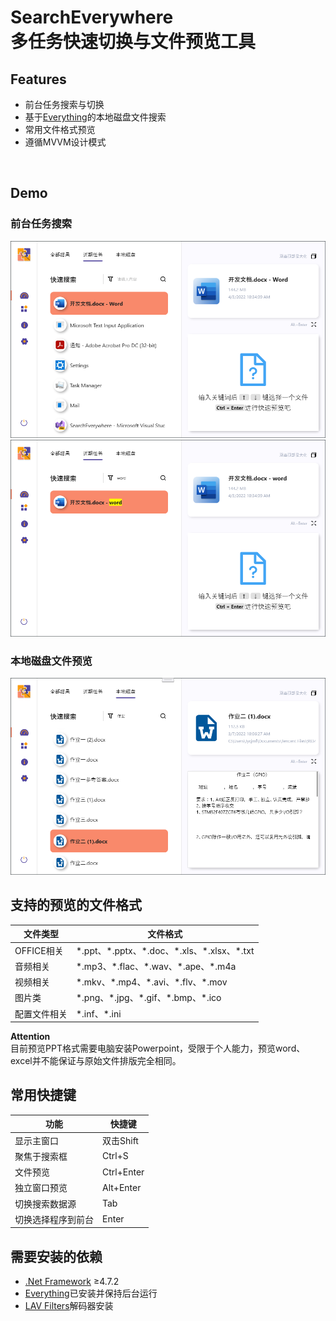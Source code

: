 # SearchEverywhere<br />多任务快速切换与文件预览工具
 
## Features
- 前台任务搜索与切换
- 基于[Everything](https://www.voidtools.com/)的本地磁盘文件搜索
- 常用文件格式预览
- 遵循MVVM设计模式
<br />

## Demo
### 前台任务搜索
![Main Page](https://github.com/Jycjmf/SearchEverywhere/blob/master/SearchEverywhere/doc/2.6.png)
![Main Page](https://github.com/Jycjmf/SearchEverywhere/blob/master/SearchEverywhere/doc/2.7.png)
### 本地磁盘文件预览
![Preview Page](https://github.com/Jycjmf/SearchEverywhere/blob/master/SearchEverywhere/doc/2.8.png)

## 支持的预览的文件格式

|文件类型|文件格式|
|----------|----------------------------------------|
|OFFICE相关|\*.ppt、\*.pptx、\*.doc、\*.xls、\*.xlsx、\*.txt|
|音频相关|\*.mp3、\*.flac、\*.wav、\*.ape、\*.m4a|
|视频相关|\*.mkv、\*.mp4、\*.avi、\*.flv、\*.mov|
|图片类	|\*.png、\*.jpg、\*.gif、\*.bmp、\*.ico|
|配置文件相关|\*.inf、\*.ini|

**Attention**<br />
目前预览PPT格式需要电脑安装Powerpoint，受限于个人能力，预览word、excel并不能保证与原始文件排版完全相同。


## 常用快捷键
|功能|快捷键|
|----------------------|--------------------------|
|显示主窗口|双击Shift|
|聚焦于搜索框|Ctrl+S|
|文件预览|Ctrl+Enter|
|独立窗口预览|Alt+Enter|
|切换搜索数据源|Tab|
|切换选择程序到前台|Enter|

## 需要安装的依赖
- [.Net Framework](https://dotnet.microsoft.com/download/dotnet-framework) ≥4.7.2
- [Everything](https://www.voidtools.com/)已安装并保持后台运行
- [LAV Filters](https://www.mediaplayercodecpack.com/)解码器安装

